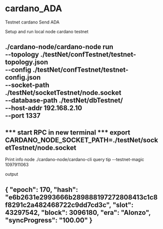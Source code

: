 # cardano_ADA
Testnet cardano Send ADA 

Setup and run local node cardano testnet

./cardano-node/cardano-node run                                  \
   --topology      ./testNet/confTestnet/testnet-topology.json   \
   --config        ./testNet/confTestnet/testnet-config.json     \
   --socket-path   ./testNet/socketTestnet/node.socket           \
   --database-path ./testNet/dbTestnet/                          \
   --host-addr 192.168.2.10                                      \
   --port 1337 
 ----------------------------------
 *** start RPC  in new terminal ***
export CARDANO_NODE_SOCKET_PATH=./testNet/socketTestnet/node.socket
----------------------------------
Print info node
./cardano-node/cardano-cli query tip --testnet-magic 1097911063 

output 

{
    "epoch": 170,
    "hash": "e6b2631e2993666b289888197272808413c1c8f8291c2a482468722c9dd7cd3c",
    "slot": 43297542,
    "block": 3096180,
    "era": "Alonzo",
    "syncProgress": "100.00"
}
----------------------------------

